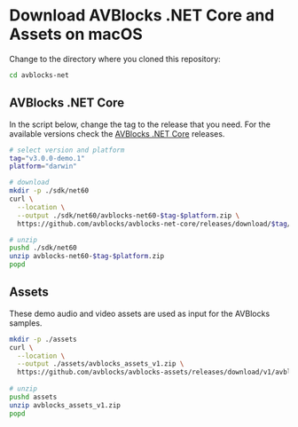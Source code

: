 # Download AVBlocks .NET Core and Assets on macOS

Change to the directory where you cloned this repository:

```bash
cd avblocks-net
```

## AVBlocks .NET Core

In the script below, change the tag to the release that you need. For the available versions check the [AVBlocks .NET Core](https://github.com/avblocks/avblocks-net-core/releases) releases.   

```bash
# select version and platform
tag="v3.0.0-demo.1"
platform="darwin"

# download
mkdir -p ./sdk/net60
curl \
  --location \
  --output ./sdk/net60/avblocks-net60-$tag-$platform.zip \
  https://github.com/avblocks/avblocks-net-core/releases/download/$tag/avblocks-net60-$tag-$platform.zip

# unzip
pushd ./sdk/net60
unzip avblocks-net60-$tag-$platform.zip
popd
```

## Assets

These demo audio and video assets are used as input for the AVBlocks samples.

```bash
mkdir -p ./assets
curl \
  --location \
  --output ./assets/avblocks_assets_v1.zip \
  https://github.com/avblocks/avblocks-assets/releases/download/v1/avblocks_assets_v1.zip
  
# unzip
pushd assets
unzip avblocks_assets_v1.zip
popd
```

### 
